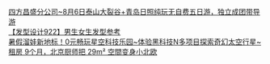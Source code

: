   
[四方昌盛分公司~8月6日泰山大裂谷+青岛日照纯玩无自费五日游，独立成团带导游](http://www.dianyue.me/archives/435/2ikki025g0tfu8w6/)  
[【发型设计922】男生女生发型参考](http://www.dianyue.me/archives/252/mneo4aqrzwlasshw/)  
[暑假溜娃新地标！0元畅玩星空科技乐园~体验黑科技N多项目探索奇幻太空行星~](http://www.dianyue.me/archives/467/xs0azcq63puc1y8m/)  
[租房 9个月，北京厨师把 29m² 空間变身小北欧](http://www.dianyue.me/archives/667/5m090x5j99xoy0sq/)